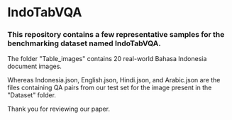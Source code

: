 # IndoTabVQA

### This repository contains a few representative samples for the benchmarking dataset named IndoTabVQA. 
The folder "Table_images" contains 20 real-world Bahasa Indonesia document images. 

Whereas Indonesia.json, English.json, Hindi.json, and Arabic.json are the files containing QA pairs from our test set for the image present in the "Dataset" folder.

Thank you for reviewing our paper.

